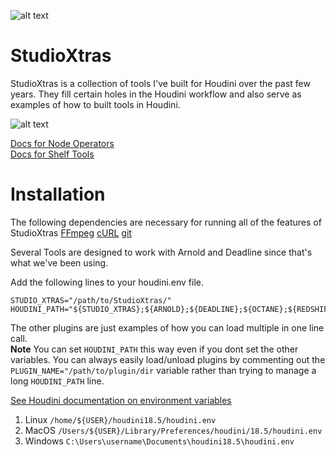 ![alt text](https://github.com/jbartolozzi/StudioXtras/blob/main/img/studio_xtras.jpg?raw=true)
# StudioXtras

StudioXtras is a collection of tools I've built for Houdini over the past few years. They fill certain holes in the Houdini workflow and also serve as examples of how to built tools in Houdini.

![alt text](https://github.com/jbartolozzi/StudioXtras/blob/main/img/studio_xtras.png?raw=true)

[Docs for Node Operators](https://github.com/jbartolozzi/StudioXtras/tree/main/otls)\
[Docs for Shelf Tools](https://github.com/jbartolozzi/StudioXtras/tree/main/toolbar)


# Installation

The following dependencies are necessary for running all of the features of StudioXtras
[FFmpeg](https://www.ffmpeg.org/) [cURL](https://curl.se/download.html) [git](https://git-scm.com/download/win)

Several Tools are designed to work with Arnold and Deadline since that's what we've been using.

Add the following lines to your houdini.env file. 
```
STUDIO_XTRAS="/path/to/StudioXtras/"
HOUDINI_PATH="${STUDIO_XTRAS};${ARNOLD};${DEADLINE};${OCTANE};${REDSHIFT};&"
```
The other plugins are just examples of how you can load multiple in one line call.\
**Note** You can set `HOUDINI_PATH` this way even if you dont set the other variables. 
You can always easily load/unload plugins by commenting out the `PLUGIN_NAME="/path/to/plugin/dir` 
variable rather than trying to manage a long `HOUDINI_PATH` line.

[See Houdini documentation on environment variables](https://www.sidefx.com/docs/houdini/basics/config_env.html)
1. Linux   `/home/${USER}/houdini18.5/houdini.env`
2. MacOS   `/Users/${USER}/Library/Preferences/houdini/18.5/houdini.env`
3. Windows `C:\Users\username\Documents\houdini18.5\houdini.env`

